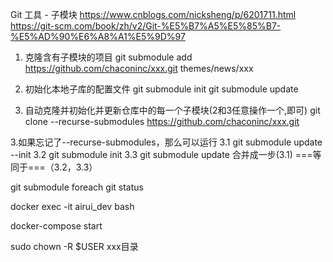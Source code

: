 Git 工具 - 子模块
https://www.cnblogs.com/nicksheng/p/6201711.html
https://git-scm.com/book/zh/v2/Git-%E5%B7%A5%E5%85%B7-%E5%AD%90%E6%A8%A1%E5%9D%97
1. 克隆含有子模块的项目
git submodule add https://github.com/chaconinc/xxx.git themes/news/xxx
2. 初始化本地子库的配置文件
git submodule init
git submodule update

3. 自动克隆并初始化并更新仓库中的每一个子模块(2和3任意操作一个,即可)
git clone --recurse-submodules https://github.com/chaconinc/xxx.git

3.如果忘记了--recurse-submodules，那么可以运行
3.1 git submodule update --init
3.2 git submodule init
3.3 git submodule update
 合并成一步(3.1) ===等同于===（3.2，3.3）


git submodule foreach git status

<!-- renyimuluxia -->
docker  exec -it airui_dev bash

<!-- kaiqi8081 web fuwuqi  -->
docker-compose start

<!-- xiugaibendiquanxian -->
sudo chown -R $USER xxx目录 